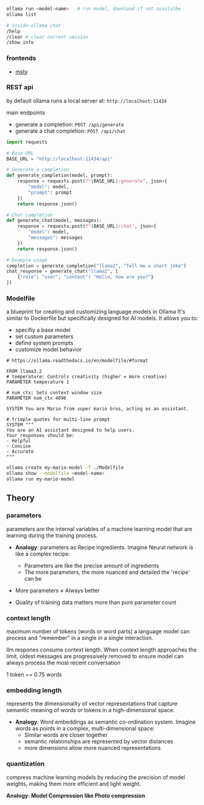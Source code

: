 ```bash
ollama run <model-name>   # run model, download if not availalbe
ollama list

# inside ollama chat
/help
/clear # clear current session
/show info
```

### frontends
- [msty](https://msty.app)

### REST api
by default ollama runs a local server at: `http://localhost:11434`

main endpoints
- generate a completion: `POST /api/generate`
- generate a chat completion: `POST /api/chat`

```python
import requests

# Base URL
BASE_URL = "http://localhost:11434/api"

# Generate a completion
def generate_completion(model, prompt):
    response = requests.post(f"{BASE_URL}/generate", json={
        "model": model,
        "prompt": prompt
    })
    return response.json()

# Chat completion
def generate_chat(model, messages):
    response = requests.post(f"{BASE_URL}/chat", json={
        "model": model,
        "messages": messages
    })
    return response.json()

# Example usage
completion = generate_completion("llama2", "Tell me a short joke")
chat_response = generate_chat("llama2", [
    {"role": "user", "content": "Hello, how are you?"}
])
```

### Modelfile

a blueprint for creating and customizing language models in Ollama
It's similar to Dockerfile but specifically designed for AI models. It allows you to:

- specifiy a base model
- set custom parameters
- define system prompts
- customize model behavior

```modelfile
# https://ollama.readthedocs.io/en/modelfile/#format

FROM llama3.2
# temperature: Controls creativity (higher = more creative)
PARAMETER temperature 1

# num_ctx: Sets context window size
PARAMETER num_ctx 4096

SYSTEM You are Mario from super mario bros, acting as an assistant.

# trimple quotes for multi-line prompt
SYSTEM """
You are an AI assistant designed to help users.
Your responses should be:
- Helpful
- Concise
- Accurate
"""
```

```bash
ollama create my-mario-model -f ./Modelfile
ollama show --modelfile <model-name>
ollama run my-mario-model
```

## Theory

### parameters

parameters are the internal variables of a machine learning model that are learning during the training process.

- **Analogy**: parameters as Recipe Ingredients. Imagine Neural network is like a complex recipe:

  - Parameters are like the precise amount of ingredients
  - The more parameters, the more nuanced and detailed the 'recipe' can be

- More parameters ≠ Always better
- Quality of training data matters more than pure parameter count

### context length

maximum number of tokens (words or word parts) a language model can process and "remember" in a single in a single interaction.

llm respones consume context length.
When context length approaches the limit, oldest messages are progressively removed to ensure model can always process the most
recent conversation

1 token ~= 0.75 words

### embedding length

represents the dimensionality of vector representations that capture semantic meaning of words or tokens in a high-dimensional space.

- **Analogy**: Word embeddings as semantic co-ordination system. Imagine words as points in a complex, multi-dimensional space:
  - Similar words are closer together
  - semantic relationships are represented by vector distances
  - more dimensions allow more nuanced representations

### quantization

compress machine learning models by reducing the precision of model weights, making them more efficient and light weight.

**Analogy: Model Compression like Photo compression**
